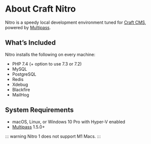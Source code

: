 # About Craft Nitro

Nitro is a speedy local development environment tuned for [Craft CMS](https://craftcms.com/), powered by [Multipass](https://multipass.run/).

## What’s Included

Nitro installs the following on every machine:

- PHP 7.4 (+ option to use 7.3 or 7.2)
- MySQL
- PostgreSQL
- Redis
- Xdebug
- Blackfire
- MailHog

## System Requirements

- macOS, Linux, or Windows 10 Pro with Hyper-V enabled
- [Multipass](https://multipass.run/) 1.5.0+

::: warning
Nitro 1 does not support M1 Macs.
:::
